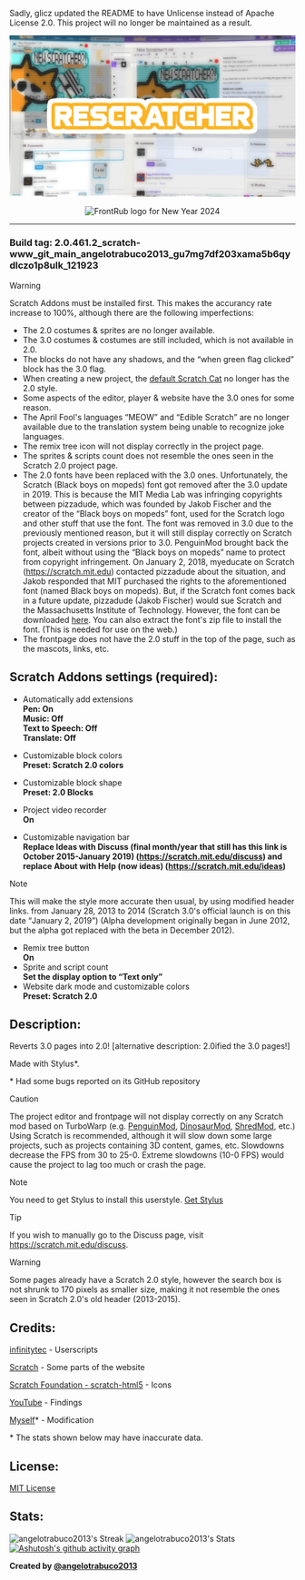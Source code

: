 Sadly, glicz updated the README to have Unlicense instead of Apache License 2.0. This project will no longer be maintained as a result.

![Preview](https://raw.githubusercontent.com/gliczide/Rescratcher/main/preview.png)
<p align="center">
  <img src="https://github.com/angelotrabuco2013/Remix/raw/main/images/logo.svg" alt="FrontRub logo for New Year 2024"/>
</p>

---

### Build tag: 2.0.461.2_scratch-www_git_main_angelotrabuco2013_gu7mg7df203xama5b6qydlczo1p8ulk_121923

> [!WARNING]  
> Scratch Addons must be installed first. This makes the accurancy rate increase to 100%, although there are the following imperfections:
+ The 2.0 costumes &amp; sprites are no longer available.
+ The 3.0 costumes &amp; costumes are still included, which is not available in 2.0.
+ The blocks do not have any shadows, and the <q>when green flag clicked</q> block has the 3.0 flag.
+ When creating a new project, the <a href="https://en.scratch-wiki.info/wiki/Scratch_Cat">default Scratch Cat</a> no longer has the 2.0 style.
+ Some aspects of the editor, player &amp; website have the 3.0 ones for some reason.
+ The April Fool&apos;s languages <q>MEOW</q> and <q>Edible Scratch</q> are no longer available due to the translation system being unable to recognize joke languages.
+ The remix tree icon will not display correctly in the project page.
+ The sprites &amp; scripts count does not resemble the ones seen in the Scratch 2.0 project page.
+ The 2.0 fonts have been replaced with the 3.0 ones. Unfortunately, the Scratch (Black boys on mopeds) font got removed after the 3.0 update in 2019. This is because the MIT Media Lab was infringing copyrights between pizzadude, which was founded by Jakob Fischer and the creator of the <q>Black boys on mopeds</q> font, used for the Scratch logo and other stuff that use the font. The font was removed in 3.0 due to the previously mentioned reason, but it will still display correctly on Scratch projects created in versions prior to 3.0. PenguinMod brought back the font, albeit without using the <q>Black boys on mopeds</q> name to protect from copyright infringement. On January 2, 2018, myeducate on Scratch (<https://scratch.mit.edu>) contacted pizzadude about the situation, and Jakob responded that MIT purchased the rights to the aforementioned font (named Black boys on mopeds). But, if the Scratch font comes back in a future update, pizzadude (Jakob Fischer) would sue Scratch and the Massachusetts Institute of Technology. However, the font can be downloaded <a href="https://www.dafont.com/black-boys-on-moped.font">here</a>. You can also extract the font's zip file to install the font. (This is needed for use on the web.)
+ The frontpage does not have the 2.0 stuff in the top of the page, such as the mascots, links, etc.

## Scratch Addons settings (required):
+ Automatically add extensions <br/>
**Pen: On** <br/>
  **Music: Off** <br/>
  **Text to Speech: Off** <br/>
  **Translate: Off**
  
+ Customizable block colors <br/>
**Preset: Scratch 2.0 colors**
+ Customizable block shape <br/>
**Preset: 2.0 Blocks** <br/>
+ Project video recorder <br/>
**On** <br/>
+ Customizable navigation bar <br/>
**Replace Ideas with Discuss (final month/year that still has this link is October 2015-January 2019) (https://scratch.mit.edu/discuss) and replace About with Help (now ideas) (https://scratch.mit.edu/ideas)**
> [!NOTE]  
> This will make the style more accurate then usual, by using modified header links. from January 28, 2013 to 2014 (Scratch 3.0's official launch is on this date <q>January 2, 2019</q>) (Alpha development originally began in June 2012, but the alpha got replaced with the beta in December 2012).
+ Remix tree button <br/>
**On** <br/>
+ Sprite and script count <br/>
**Set the display option to <q>Text only</q>** <br/>
+ Website dark mode and customizable colors <br/>
**Preset: Scratch 2.0**

## Description: 
Reverts 3.0 pages into 2.0! [alternative description: 2.0ified the 3.0 pages!]

Made with Stylus&ast;.

&ast; Had some bugs reported on its GitHub repository

> [!CAUTION]
> The project editor and frontpage will not display correctly on any Scratch mod based on TurboWarp (e.g. <a href="https://studio.penguinmod.com/editor.html">PenguinMod</a>, <a href="https://dinosaurmod.github.io/editor.html">DinosaurMod</a>, <a href="https://shredmod.is-an.app/editor.html">ShredMod</a>, etc.) Using Scratch is recommended, although it will slow down some large projects, such as projects containing 3D content, games, etc. Slowdowns decrease the FPS from 30 to 25-0. Extreme slowdowns (10-0 FPS) would cause the project to lag too much or crash the page.

> [!NOTE]  
> You need to get Stylus to install this userstyle. <a href="https://chromewebstore.google.com/detail/clngdbkpkpeebahjckkjfobafhncgmne">Get Stylus</a>

> [!TIP]
> If you wish to manually go to the Discuss page, visit <https://scratch.mit.edu/discuss>.

> [!WARNING]  
> Some pages already have a Scratch 2.0 style, however the search box is not shrunk to 170 pixels as smaller size, making it not resemble the ones seen in Scratch 2.0's old header (2013-2015).


## Credits:

[infinitytec](https://github.com/infinitytec) - Userscripts

[Scratch](https://scratch.mit.edu) - Some parts of the website

[Scratch Foundation - scratch-html5](https://github.com/scratchfoundation/scratch-html5) - Icons

[YouTube](https://youtube.com) - Findings

<a href="https://github.com/angelotrabuco2013">Myself</a>&ast; - Modification

&ast; The stats shown below may have inaccurate data.

## License:
<a href="https://raw.githubusercontent.com/angelotrabuco2013/scratch-www/main/LICENSE">MIT License</a>

## Stats:
![angelotrabuco2013's Streak](https://github-readme-streak-stats.herokuapp.com/?user=angelotrabuco2013&theme=default&hide_border=true)
![angelotrabuco2013's Stats](https://github-readme-stats.vercel.app/api?username=angelotrabuco2013&theme=default&show_icons=true&hide_border=true&count_private=true)
[![Ashutosh's github activity graph](https://github-readme-activity-graph.vercel.app/graph?username=angelotrabuco2013&bg_color=ffffff&color=8fd697&line=8fd697&point=46b46c&area=true&hide_border=true)](https://github.com/ashutosh00710/github-readme-activity-graph)

**Created by <a href="https://github.com/angelotrabuco2013">&commat;angelotrabuco2013</a>**
